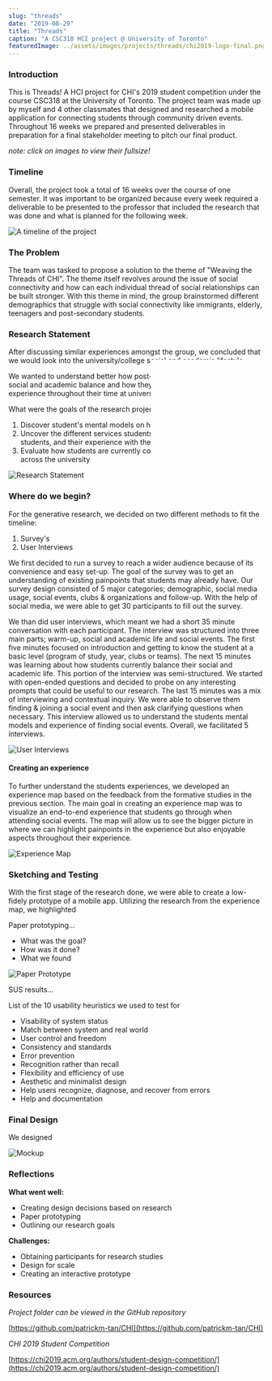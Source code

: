 ```yaml
---
slug: "threads"
date: "2019-08-29"
title: "Threads"
caption: "A CSC318 HCI project @ University of Toronto"
featuredImage: ../assets/images/projects/threads/chi2019-logo-final.png
---
```


### Introduction

This is Threads! A HCI project for CHI's 2019 student competition under the course CSC318 at the University of Toronto. The project team was made up by myself and 4 other classmates that designed and researched a mobile application for connecting students through community driven events. Throughout 16 weeks we prepared and presented deliverables in preparation for a final stakeholder meeting to pitch our final product.

_note: click on images to view their fullsize!_

### Timeline

Overall, the project took a total of 16 weeks over the course of one semester. It was important to be organized because every week required a deliverable to be presented to the professor that included the research that was done and what is planned for the following week.

![A timeline of the project](../assets/images/projects/threads/timeline.png)

### The Problem

The team was tasked to propose a solution to the theme of "Weaving the Threads of CHI". The theme itself revolves around the issue of social connectivity and how can each individual thread of social relationships can be built stronger. With this theme in mind, the group brainstormed different demographics that struggle with social connectivity like immigrants, elderly, teenagers and post-secondary students. 

### Research Statement

After discussing similar experiences amongst the group, we concluded that we would look into the university/college social and academic lifestyle.

We wanted to understand better how post-secondary students think about social and academic balance and how they can improve the social experience throughout their time at university.

What were the goals of the research project?

1. Discover student's mental models on how and why they ...
2. Uncover the different services students are using to connect with other students, and their experience with these services
3. Evaluate how students are currently connecting with other students across the university

![Research Statement](../assets/images/projects/threads/problem-statement.png)

### Where do we begin?

For the generative research, we decided on two different methods to fit the timeline:

1. Survey's
2. User Interviews

We first decided to run a survey to reach a wider audience because of its convenience and easy set-up. The goal of the survey was to get an understanding of existing painpoints that students may already have. Our survey design consisted of 5 major categories; demographic, social media usage, social events, clubs & organizations and follow-up. With the help of social media, we were able to get 30 participants to fill out the survey.

We than did user interviews, which meant we had a short 35 minute conversation with each participant. The interview was structured into three main parts; warm-up, social and academic life and social events. The first five minutes focused on introduction and getting to know the student at a basic level (program of study, year, clubs or teams). The next 15 minutes was learning about how students currently balance their social and academic life. This portion of the interview was semi-structured. We started with open-ended questions and decided to probe on any interesting prompts that could be useful to our research. The last 15 minutes was a mix of interviewing and contextual inquiry. We were able to observe them finding & joining a social event and then ask clarifying questions when necessary. This interview allowed us to understand the students mental models and experience of finding social events. Overall, we facilitated 5 interviews.

![User Interviews](../assets/images/projects/threads/formative-studies.png)

#### Creating an experience

To further understand the students experiences, we developed an experience map based on the feedback from the formative studies in the previous section. The main goal in creating an experience map was to visualize an end-to-end experience that students go through when attending social events. The map will allow us to see the bigger picture in where we can highlight painpoints in the experience but also enjoyable aspects throughout their experience. 

![Experience Map](../assets/images/projects/threads/experience.png)

### Sketching and Testing

With the first stage of the research done, we were able to create a low-fidely prototype of a mobile app. Utilizing the research from the experience map, we highlighted 

Paper prototyping...
- What was the goal?
- How was it done?
- What we found

![Paper Prototype](../assets/images/projects/threads/paper.png)

SUS results...

List of the 10 usability heuristics we used to test for
- Visability of system status
- Match between system and real world
- User control and freedom
- Consistency and standards
- Error prevention
- Recognition rather than recall
- Flexibility and efficiency of use
- Aesthetic and minimalist design
- Help users recognize, diagnose, and recover from errors
- Help and documentation


### Final Design

We designed

![Mockup](../assets/images/projects/threads/mockup.png)

### Reflections

__What went well:__
- Creating design decisions based on research
- Paper prototyping
- Outlining our research goals

__Challenges:__
- Obtaining participants for research studies
- Design for scale
- Creating an interactive prototype

### Resources

_Project folder can be viewed in the GitHub repository_

[https://github.com/patrickm-tan/CHI](https://github.com/patrickm-tan/CHI)

_CHI 2019 Student Competition_

[https://chi2019.acm.org/authors/student-design-competition/](https://chi2019.acm.org/authors/student-design-competition/)